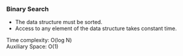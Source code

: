 ### Binary Search

- The data structure must be sorted.
- Access to any element of the data structure takes constant time.

Time complexity: O(log N)  
Auxiliary Space: O(1)  
